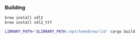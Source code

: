 

### Building
```sh
brew install sdl2
brew install sdl2_ttf

LIBRARY_PATH="$LIBRARY_PATH:/opt/homebrew/lib" cargo build
```